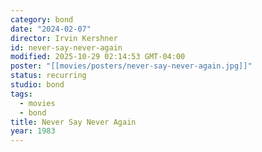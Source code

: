 ```yaml
---
category: bond
date: "2024-02-07"
director: Irvin Kershner
id: never-say-never-again
modified: 2025-10-29 02:14:53 GMT-04:00
poster: "[[movies/posters/never-say-never-again.jpg]]"
status: recurring
studio: bond
tags:
  - movies
  - bond
title: Never Say Never Again
year: 1983
---
```

